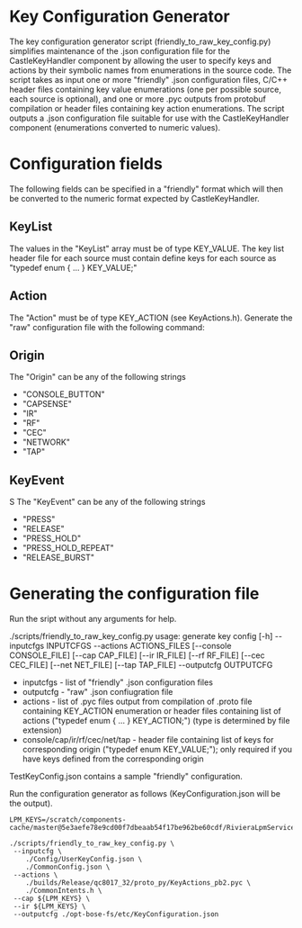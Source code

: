 Key Configuration Generator
===========================

The key configuration generator script (friendly_to_raw_key_config.py) simplifies maintenance of the .json configuration file for the CastleKeyHandler component by allowing the user to specify keys and actions by their symbolic names from enumerations in the source code.  The script takes as input one or more "friendly" .json configuration files, C/C++ header files containing key value enumerations (one per possible source, each source is optional), and one or more .pyc outputs from protobuf compilation or header files containing key action enumerations.  The script outputs a .json configuration file suitable for use with the CastleKeyHandler component (enumerations converted to numeric values).

# Configuration fields

The following fields can be specified in a "friendly" format which will then be converted to the numeric format expected by CastleKeyHandler.

## KeyList

The values in the "KeyList" array must be of type KEY_VALUE.  The key list header file for each source must contain define keys for each source as "typedef enum { ... } KEY_VALUE;"

## Action

The "Action" must be of type KEY_ACTION (see KeyActions.h).  Generate the "raw" configuration file with the following command:

## Origin

The "Origin" can be any of the following strings
* "CONSOLE_BUTTON"
* "CAPSENSE"
* "IR"
* "RF"
* "CEC"
* "NETWORK"
* "TAP"

## KeyEvent
S
The "KeyEvent" can be any of the following strings
* "PRESS"
* "RELEASE"
* "PRESS_HOLD"
* "PRESS_HOLD_REPEAT"
* "RELEASE_BURST"

# Generating the configuration file

Run the sript without any arguments for help.

./scripts/friendly_to_raw_key_config.py 
usage: generate key config [-h] --inputcfgs INPUTCFGS --actions ACTIONS_FILES
                           [--console CONSOLE_FILE] [--cap CAP_FILE]
                           [--ir IR_FILE] [--rf RF_FILE] [--cec CEC_FILE]
                           [--net NET_FILE] [--tap TAP_FILE] --outputcfg
                           OUTPUTCFG

* inputcfgs -  list of "friendly" .json configuration files
* outputcfg - "raw" .json confiugration file
* actions - list of .pyc files output from compilation of .proto file containing KEY_ACTION enumeration or header files containing list of actions ("typedef enum { ... } KEY_ACTION;") (type is determined by file extension)
* console/cap/ir/rf/cec/net/tap - header file containing list of keys for corresponding origin ("typedef enum KEY_VALUE;"); only required if you have keys defined from the corresponding origin

TestKeyConfig.json contains a sample "friendly" configuration.  

Run the configuration generator as follows (KeyConfiguration.json will be the output).


```
LPM_KEYS=/scratch/components-cache/master@5e3aefe78e9cd00f7dbeaab54f17be962be60cdf/RivieraLpmService/source/LPMIPC/LPM_KeyValues.h

./scripts/friendly_to_raw_key_config.py \
 --inputcfg \
    ./Config/UserKeyConfig.json \
    ./CommonConfig.json \
 --actions \
    ./builds/Release/qc8017_32/proto_py/KeyActions_pb2.pyc \
    ./CommonIntents.h \
 --cap ${LPM_KEYS} \
 --ir ${LPM_KEYS} \
 --outputcfg ./opt-bose-fs/etc/KeyConfiguration.json
```


